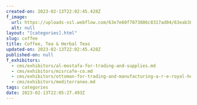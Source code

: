 ```yaml
---
created-on: 2023-02-13T22:02:45.428Z
f_image:
  url: https://uploads-ssl.webflow.com/63e7e60f7073806c8317ad04/63eab385f5f64133b39ba563_ZGVhYw.png
  alt: null
layout: "[categories].html"
slug: coffee
title: Coffee, Tea & Herbal Teas
updated-on: 2023-02-13T22:02:45.428Z
published-on: null
f_exhibitors:
  - cms/exhibitors/al-mostafa-for-trading-and-supplies.md
  - cms/exhibitors/misrcafe-co.md
  - cms/exhibitors/ottoman-for-trading-and-manufacturing-a-r-e-royal-herbs.md
  - cms/exhibitors/mediterraneo.md
tags: categories
date: 2023-02-13T22:05:27.493Z
---
```

